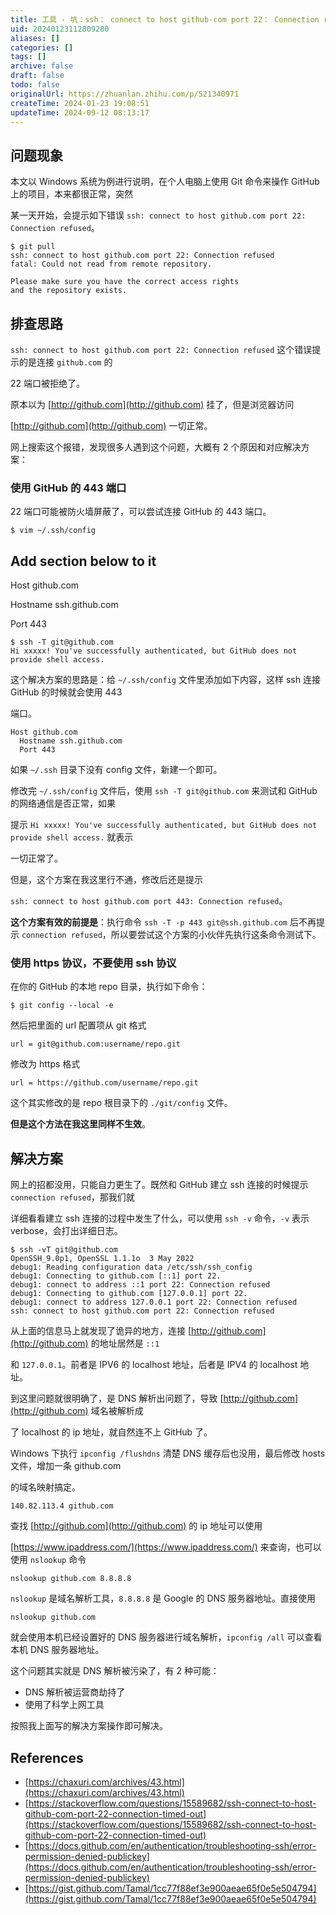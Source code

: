 ```yaml
---
title: 工具 - 坑：ssh： connect to host github-com port 22： Connection refused
uid: 20240123112809280
aliases: []
categories: []
tags: []
archive: false
draft: false
todo: false
originalUrl: https://zhuanlan.zhihu.com/p/521340971
createTime: 2024-01-23 19:08:51
updateTime: 2024-09-12 08:13:17
---
```


## **问题现象**

本文以 Windows 系统为例进行说明，在个人电脑上使用 Git 命令来操作 GitHub 上的项目，本来都很正常，突然

某一天开始，会提示如下错误 `ssh: connect to host github.com port 22: Connection refused`。

```
$ git pull
ssh: connect to host github.com port 22: Connection refused
fatal: Could not read from remote repository.
​
Please make sure you have the correct access rights
and the repository exists.

```

## **排查思路**

`ssh: connect to host github.com port 22: Connection refused` 这个错误提示的是连接 `github.com` 的

22 端口被拒绝了。

原本以为 [http://github.com](http://github.com) 挂了，但是浏览器访问

[http://github.com](http://github.com) 一切正常。

网上搜索这个报错，发现很多人遇到这个问题，大概有 2 个原因和对应解决方案：

### **使用 GitHub 的 443 端口**

22 端口可能被防火墙屏蔽了，可以尝试连接 GitHub 的 443 端口。

```
$ vim ~/.ssh/config
```

## Add section below to it

Host github.com

Hostname ssh.github.com

Port 443

```
$ ssh -T git@github.com
Hi xxxxx! You've successfully authenticated, but GitHub does not
provide shell access.

```

这个解决方案的思路是：给 `~/.ssh/config` 文件里添加如下内容，这样 ssh 连接 GitHub 的时候就会使用 443

端口。

```
Host github.com
  Hostname ssh.github.com
  Port 443

```

如果 `~/.ssh` 目录下没有 config 文件，新建一个即可。

修改完 `~/.ssh/config` 文件后，使用 `ssh -T git@github.com` 来测试和 GitHub 的网络通信是否正常，如果

提示 `Hi xxxxx! You've successfully authenticated, but GitHub does not provide shell access.` 就表示

一切正常了。

但是，这个方案在我这里行不通，修改后还是提示

`ssh: connect to host github.com port 443: Connection refused`。

**这个方案有效的前提是**：执行命令 `ssh -T -p 443 git@ssh.github.com` 后不再提示
`connection refused`，所以要尝试这个方案的小伙伴先执行这条命令测试下。

### **使用 https 协议，不要使用 ssh 协议**

在你的 GitHub 的本地 repo 目录，执行如下命令：

```
$ git config --local -e

```

然后把里面的 url 配置项从 git 格式

```
url = git@github.com:username/repo.git

```

修改为 https 格式

```
url = https://github.com/username/repo.git

```

这个其实修改的是 repo 根目录下的 `./git/config` 文件。

**但是这个方法在我这里同样不生效**。

## **解决方案**

网上的招都没用，只能自力更生了。既然和 GitHub 建立 ssh 连接的时候提示 `connection refused`，那我们就

详细看看建立 ssh 连接的过程中发生了什么，可以使用 `ssh -v` 命令，`-v` 表示 verbose，会打出详细日志。

```
$ ssh -vT git@github.com
OpenSSH_9.0p1, OpenSSL 1.1.1o  3 May 2022
debug1: Reading configuration data /etc/ssh/ssh_config
debug1: Connecting to github.com [::1] port 22.
debug1: connect to address ::1 port 22: Connection refused
debug1: Connecting to github.com [127.0.0.1] port 22.
debug1: connect to address 127.0.0.1 port 22: Connection refused
ssh: connect to host github.com port 22: Connection refused

```

从上面的信息马上就发现了诡异的地方，连接 [http://github.com](http://github.com) 的地址居然是 `::1`

和 `127.0.0.1`。前者是 IPV6 的 localhost 地址，后者是 IPV4 的 localhost 地址。

到这里问题就很明确了，是 DNS 解析出问题了，导致 [http://github.com](http://github.com) 域名被解析成

了 localhost 的 ip 地址，就自然连不上 GitHub 了。

Windows 下执行 `ipconfig /flushdns` 清楚 DNS 缓存后也没用，最后修改 hosts 文件，增加一条 github.com

的域名映射搞定。

```
140.82.113.4 github.com

```

查找 [http://github.com](http://github.com) 的 ip 地址可以使用

[https://www.ipaddress.com/](https://www.ipaddress.com/) 来查询，也可以使用 `nslookup` 命令

```
nslookup github.com 8.8.8.8

```

`nslookup` 是域名解析工具，`8.8.8.8` 是 Google 的 DNS 服务器地址。直接使用

```
nslookup github.com

```

就会使用本机已经设置好的 DNS 服务器进行域名解析，`ipconfig /all` 可以查看本机 DNS 服务器地址。

这个问题其实就是 DNS 解析被污染了，有 2 种可能：

- DNS 解析被运营商劫持了
- 使用了科学上网工具

按照我上面写的解决方案操作即可解决。

## **References**

- [https://chaxuri.com/archives/43.html](https://chaxuri.com/archives/43.html)
- [https://stackoverflow.com/questions/15589682/ssh-connect-to-host-github-com-port-22-connection-timed-out](https://stackoverflow.com/questions/15589682/ssh-connect-to-host-github-com-port-22-connection-timed-out)
- [https://docs.github.com/en/authentication/troubleshooting-ssh/error-permission-denied-publickey](https://docs.github.com/en/authentication/troubleshooting-ssh/error-permission-denied-publickey)
- [https://gist.github.com/Tamal/1cc77f88ef3e900aeae65f0e5e504794](https://gist.github.com/Tamal/1cc77f88ef3e900aeae65f0e5e504794)
